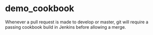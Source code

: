 # demo_cookbook

Whenever a pull request is made to develop or master, git will require a passing cookbook build in Jenkins before allowing a merge.
